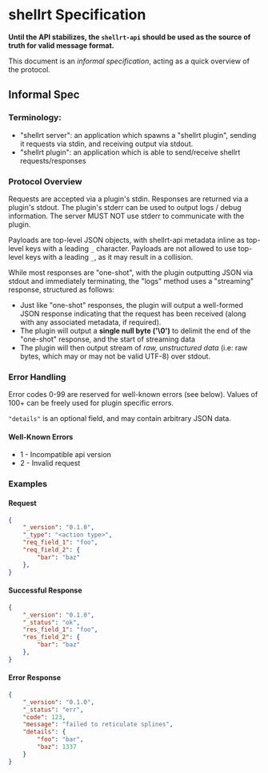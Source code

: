 # shellrt Specification

**Until the API stabilizes, the `shellrt-api` should be used as the source of truth for valid message format.**

This document is an _informal specification_, acting as a quick overview of the protocol.

## Informal Spec

### Terminology:

- "shellrt server": an application which spawns a "shellrt plugin", sending it requests via stdin, and receiving output via stdout.
- "shellrt plugin": an application which is able to send/receive shellrt requests/responses

### Protocol Overview

Requests are accepted via a plugin's stdin.
Responses are returned via a plugin's stdout.
The plugin's stderr can be used to output logs / debug information. The server MUST NOT use stderr to communicate with the plugin.

Payloads are top-level JSON objects, with shellrt-api metadata inline as top-level keys with a leading `_` character. Payloads are not allowed to use top-level keys with a leading `_`, as it may result in a collision.

While most responses are "one-shot", with the plugin outputting JSON via stdout and immediately terminating, the "logs" method uses a "streaming" response, structured as follows:

- Just like "one-shot" responses, the plugin will output a well-formed JSON response indicating that the request has been received (along with any associated metadata, if required).
- The plugin will output a **single null byte ('\0')** to delimit the end of the "one-shot" response, and the start of streaming data
- The plugin will then output stream of _raw, unstructured data_ (i.e: raw bytes, which may or may not be valid UTF-8) over stdout.

### Error Handling

Error codes 0-99 are reserved for well-known errors (see below). Values of 100+ can be freely used for plugin specific errors.

`"details"` is an optional field, and may contain arbitrary JSON data.

#### Well-Known Errors

* 1 - Incompatible api version
* 2 - Invalid request

### Examples

#### Request

```json
{
    "_version": "0.1.0",
    "_type": "<action type>",
    "req_field_1": "foo",
    "req_field_2": {
        "bar": "baz"
    },
}
```

#### Successful Response

```json
{
    "_version": "0.1.0",
    "_status": "ok",
    "res_field_1": "foo",
    "res_field_2": {
        "bar": "baz"
    },
}
```

#### Error Response

```json
{
    "_version": "0.1.0",
    "_status": "err",
    "code": 123,
    "message": "failed to reticulate splines",
    "details": {
        "foo": "bar",
        "baz": 1337
    }
}
```
